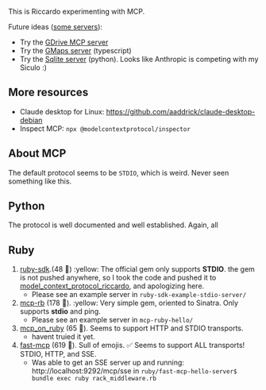 This is Riccardo experimenting with MCP.

Future ideas ([some servers](https://modelcontextprotocol.io/examples#reference-implementations)):

* Try the [GDrive MCP server](https://github.com/modelcontextprotocol/servers/tree/main/src/gdrive)
* Try the [GMaps server](https://github.com/modelcontextprotocol/servers/tree/main/src/google-maps) (typescript)
* Try the [Sqlite server](https://github.com/modelcontextprotocol/servers/tree/main/src/sqlite) (python). Looks like Anthropic is competing with my Siculo :)

## More resources

* Claude desktop for Linux: https://github.com/aaddrick/claude-desktop-debian
* Inspect MCP: `npx @modelcontextprotocol/inspector`

## About MCP

The default protocol seems to be `STDIO`, which is weird. Never seen something like this.

## Python

The protocol is well documented and well established. Again, all

## Ruby

1. [ruby-sdk](https://github.com/modelcontextprotocol/ruby-sdk).(48 🌟) :yellow: The official gem only supports **STDIO**. the gem is not pushed anywhere, so I took the code and pushed it to
  [model_context_protocol_riccardo](https://rubygems.org/gems/model_context_protocol_riccardo), and apologizing here.
    * Please see an example server in `ruby-sdk-example-stdio-server/`
1. [mcp-rb](https://github.com/funwarioisii/mcp-rb) (178 🌟). :yellow: Very simple gem, oriented to Sinatra. Only supports **stdio** and ping.
    * Please see an example server in `mcp-ruby-hello/`
2. [mcp_on_ruby](https://github.com/nagstler/mcp_on_ruby) (65 🌟). Seems to support  HTTP and STDIO transports.
    * havent truied it yet.
3. [fast-mcp](https://github.com/yjacquin/fast-mcp) (619 🌟). Sull of emojis. ✅ Seems to support ALL transports! STDIO, HTTP, and SSE.
    * Was able to get an SSE server up and running: http://localhost:9292/mcp/sse in `ruby/fast-mcp-hello-server$ bundle exec ruby rack_middleware.rb`
